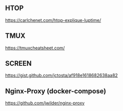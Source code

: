 ## HTOP
https://carlchenet.com/htop-explique-luptime/

## TMUX
https://tmuxcheatsheet.com/

## SCREEN
https://gist.github.com/jctosta/af918e1618682638aa82


## Nginx-Proxy (docker-compose)
https://github.com/jwilder/nginx-proxy
